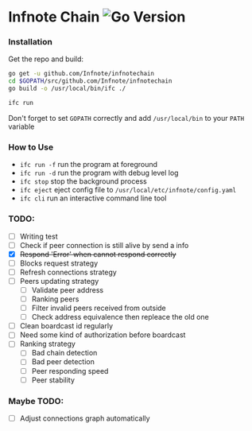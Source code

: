 # Infnote Chain ![Go Version](https://img.shields.io/badge/go-1.11.4-green.svg)

### Installation

Get the repo and build:

```bash
go get -u github.com/Infnote/infnotechain
cd $GOPATH/src/github.com/Infnote/infnotechain
go build -o /usr/local/bin/ifc ./

ifc run
```

Don't forget to set `GOPATH` correctly and add `/usr/local/bin` to your `PATH` variable

### How to Use

- `ifc run -f` run the program at foreground
- `ifc run -d` run the program with debug level log
- `ifc stop` stop the background process
- `ifc eject` eject config file to `/usr/local/etc/infnote/config.yaml`
- `ifc cli` run an interactive command line tool

### TODO:

- [ ] Writing test
- [ ] Check if peer connection is still alive by send a info 
- [x] ~~Respond 'Error' when cannot respond correctly~~
- [ ] Blocks request strategy
- [ ] Refresh connections strategy
- [ ] Peers updating strategy
    - [ ] Validate peer address
    - [ ] Ranking peers
    - [ ] Filter invalid peers received from outside
    - [ ] Check address equivalence then repleace the old one
- [ ] Clean boardcast id regularly
- [ ] Need some kind of authorization before boardcast
- [ ] Ranking strategy
    - [ ] Bad chain detection
    - [ ] Bad peer detection
    - [ ] Peer responding speed
    - [ ] Peer stability

### Maybe TODO:

- [ ] Adjust connections graph automatically
